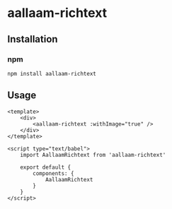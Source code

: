 # aallaam-richtext

## Installation
### npm
```
npm install aallaam-richtext
```

## Usage
```
<template>
    <div>
        <aallaam-richtext :withImage="true" />
    </div>
</template>
 
<script type="text/babel">
    import AallaamRichtext from 'aallaam-richtext'
 
    export default {
        components: {
            AallaamRichtext
        }
    }
</script>
```